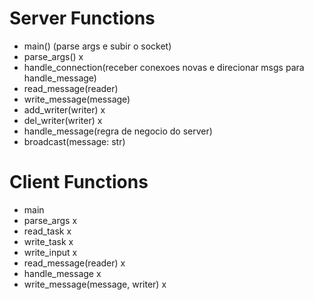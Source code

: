 # Server Functions

* main() (parse args e subir o socket)
* parse_args() x
* handle_connection(receber conexoes novas e direcionar msgs para handle_message)
* read_message(reader)
* write_message(message)
* add_writer(writer) x
* del_writer(writer) x
* handle_message(regra de negocio do server)
* broadcast(message: str)

# Client Functions
* main
* parse_args x
* read_task x
* write_task x
* write_input x
* read_message(reader) x
* handle_message x
* write_message(message, writer) x